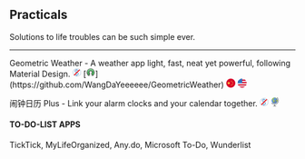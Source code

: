 ## Practicals

Solutions to life troubles can be such simple ever.

---

Geometric Weather - A weather app light, fast, neat yet powerful, following Material Design.  ![](../assets/free.png) [![](../assets/open-source-icon.png "LGPL 3.0@GitHub: https://github.com/WangDaYeeeeee/GeometricWeather")](https://github.com/WangDaYeeeeee/GeometricWeather) ![](../assets/china.png) ![](../assets/united-states.png)

闹钟日历 Plus - Link your alarm clocks and your calendar together. ![](../assets/free.png) ![](../assets/earth-globe.png)

#### TO-DO-LIST APPS

TickTick, MyLifeOrganized, Any.do, Microsoft To-Do, Wunderlist
